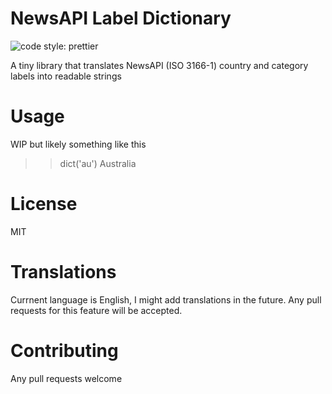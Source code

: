 # NewsAPI Label Dictionary

<img alt="code style: prettier" src="https://img.shields.io/badge/code_style-prettier-ff69b4.svg?style=flat-square">

A tiny library that translates NewsAPI (ISO 3166-1) country and category labels into readable strings

# Usage

WIP but likely something like this

> > dict('au')
> > Australia

# License

MIT

# Translations

Currnent language is English, I might add translations in the future. Any pull requests for this feature will be accepted.

# Contributing

Any pull requests welcome
